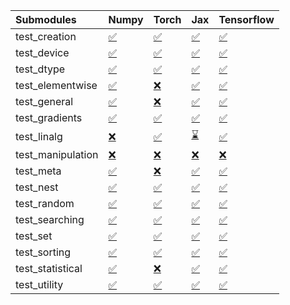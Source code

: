 | Submodules        | Numpy                                                                                                                           | Torch                                                                                                                           | Jax                                                                                                                             | Tensorflow                                                                                                                      |
|:------------------|:--------------------------------------------------------------------------------------------------------------------------------|:--------------------------------------------------------------------------------------------------------------------------------|:--------------------------------------------------------------------------------------------------------------------------------|:--------------------------------------------------------------------------------------------------------------------------------|
| test_creation     | <a href="https://github.com/unifyai/ivy/runs/7967114075?check_suite_focus=true" rel="noopener noreferrer" target="_blank">✅</a> | <a href="https://github.com/unifyai/ivy/runs/7967115706?check_suite_focus=true" rel="noopener noreferrer" target="_blank">✅</a> | <a href="https://github.com/unifyai/ivy/runs/7967117558?check_suite_focus=true" rel="noopener noreferrer" target="_blank">✅</a> | <a href="https://github.com/unifyai/ivy/runs/7967119322?check_suite_focus=true" rel="noopener noreferrer" target="_blank">✅</a> |
| test_device       | <a href="https://github.com/unifyai/ivy/runs/7967114193?check_suite_focus=true" rel="noopener noreferrer" target="_blank">✅</a> | <a href="https://github.com/unifyai/ivy/runs/7967115798?check_suite_focus=true" rel="noopener noreferrer" target="_blank">✅</a> | <a href="https://github.com/unifyai/ivy/runs/7967117657?check_suite_focus=true" rel="noopener noreferrer" target="_blank">✅</a> | <a href="https://github.com/unifyai/ivy/runs/7967119427?check_suite_focus=true" rel="noopener noreferrer" target="_blank">✅</a> |
| test_dtype        | <a href="https://github.com/unifyai/ivy/runs/7967114292?check_suite_focus=true" rel="noopener noreferrer" target="_blank">✅</a> | <a href="https://github.com/unifyai/ivy/runs/7967115894?check_suite_focus=true" rel="noopener noreferrer" target="_blank">✅</a> | <a href="https://github.com/unifyai/ivy/runs/7967117770?check_suite_focus=true" rel="noopener noreferrer" target="_blank">✅</a> | <a href="https://github.com/unifyai/ivy/runs/7967119517?check_suite_focus=true" rel="noopener noreferrer" target="_blank">✅</a> |
| test_elementwise  | <a href="https://github.com/unifyai/ivy/runs/7967114397?check_suite_focus=true" rel="noopener noreferrer" target="_blank">✅</a> | <a href="https://github.com/unifyai/ivy/runs/7967115985?check_suite_focus=true" rel="noopener noreferrer" target="_blank">❌</a> | <a href="https://github.com/unifyai/ivy/runs/7967117881?check_suite_focus=true" rel="noopener noreferrer" target="_blank">✅</a> | <a href="https://github.com/unifyai/ivy/runs/7967119613?check_suite_focus=true" rel="noopener noreferrer" target="_blank">✅</a> |
| test_general      | <a href="https://github.com/unifyai/ivy/runs/7967114499?check_suite_focus=true" rel="noopener noreferrer" target="_blank">✅</a> | <a href="https://github.com/unifyai/ivy/runs/7967116121?check_suite_focus=true" rel="noopener noreferrer" target="_blank">❌</a> | <a href="https://github.com/unifyai/ivy/runs/7967117995?check_suite_focus=true" rel="noopener noreferrer" target="_blank">✅</a> | <a href="https://github.com/unifyai/ivy/runs/7967119703?check_suite_focus=true" rel="noopener noreferrer" target="_blank">✅</a> |
| test_gradients    | <a href="https://github.com/unifyai/ivy/runs/7967114598?check_suite_focus=true" rel="noopener noreferrer" target="_blank">✅</a> | <a href="https://github.com/unifyai/ivy/runs/7967116232?check_suite_focus=true" rel="noopener noreferrer" target="_blank">✅</a> | <a href="https://github.com/unifyai/ivy/runs/7967118101?check_suite_focus=true" rel="noopener noreferrer" target="_blank">✅</a> | <a href="https://github.com/unifyai/ivy/runs/7967119796?check_suite_focus=true" rel="noopener noreferrer" target="_blank">✅</a> |
| test_linalg       | <a href="https://github.com/unifyai/ivy/runs/7967114699?check_suite_focus=true" rel="noopener noreferrer" target="_blank">❌</a> | <a href="https://github.com/unifyai/ivy/runs/7967116347?check_suite_focus=true" rel="noopener noreferrer" target="_blank">✅</a> | <a href="https://github.com/unifyai/ivy/runs/7967118221?check_suite_focus=true" rel="noopener noreferrer" target="_blank">⌛</a> | <a href="https://github.com/unifyai/ivy/runs/7967119875?check_suite_focus=true" rel="noopener noreferrer" target="_blank">✅</a> |
| test_manipulation | <a href="https://github.com/unifyai/ivy/runs/7967114837?check_suite_focus=true" rel="noopener noreferrer" target="_blank">❌</a> | <a href="https://github.com/unifyai/ivy/runs/7967116475?check_suite_focus=true" rel="noopener noreferrer" target="_blank">❌</a> | <a href="https://github.com/unifyai/ivy/runs/7967118381?check_suite_focus=true" rel="noopener noreferrer" target="_blank">❌</a> | <a href="https://github.com/unifyai/ivy/runs/7967119975?check_suite_focus=true" rel="noopener noreferrer" target="_blank">❌</a> |
| test_meta         | <a href="https://github.com/unifyai/ivy/runs/7967114936?check_suite_focus=true" rel="noopener noreferrer" target="_blank">✅</a> | <a href="https://github.com/unifyai/ivy/runs/7967116576?check_suite_focus=true" rel="noopener noreferrer" target="_blank">❌</a> | <a href="https://github.com/unifyai/ivy/runs/7967118525?check_suite_focus=true" rel="noopener noreferrer" target="_blank">✅</a> | <a href="https://github.com/unifyai/ivy/runs/7967120069?check_suite_focus=true" rel="noopener noreferrer" target="_blank">✅</a> |
| test_nest         | <a href="https://github.com/unifyai/ivy/runs/7967115059?check_suite_focus=true" rel="noopener noreferrer" target="_blank">✅</a> | <a href="https://github.com/unifyai/ivy/runs/7967116684?check_suite_focus=true" rel="noopener noreferrer" target="_blank">✅</a> | <a href="https://github.com/unifyai/ivy/runs/7967118612?check_suite_focus=true" rel="noopener noreferrer" target="_blank">✅</a> | <a href="https://github.com/unifyai/ivy/runs/7967120163?check_suite_focus=true" rel="noopener noreferrer" target="_blank">✅</a> |
| test_random       | <a href="https://github.com/unifyai/ivy/runs/7967115153?check_suite_focus=true" rel="noopener noreferrer" target="_blank">✅</a> | <a href="https://github.com/unifyai/ivy/runs/7967116776?check_suite_focus=true" rel="noopener noreferrer" target="_blank">✅</a> | <a href="https://github.com/unifyai/ivy/runs/7967118703?check_suite_focus=true" rel="noopener noreferrer" target="_blank">✅</a> | <a href="https://github.com/unifyai/ivy/runs/7967120297?check_suite_focus=true" rel="noopener noreferrer" target="_blank">✅</a> |
| test_searching    | <a href="https://github.com/unifyai/ivy/runs/7967115228?check_suite_focus=true" rel="noopener noreferrer" target="_blank">✅</a> | <a href="https://github.com/unifyai/ivy/runs/7967116911?check_suite_focus=true" rel="noopener noreferrer" target="_blank">✅</a> | <a href="https://github.com/unifyai/ivy/runs/7967118797?check_suite_focus=true" rel="noopener noreferrer" target="_blank">✅</a> | <a href="https://github.com/unifyai/ivy/runs/7967120357?check_suite_focus=true" rel="noopener noreferrer" target="_blank">✅</a> |
| test_set          | <a href="https://github.com/unifyai/ivy/runs/7967115309?check_suite_focus=true" rel="noopener noreferrer" target="_blank">✅</a> | <a href="https://github.com/unifyai/ivy/runs/7967117026?check_suite_focus=true" rel="noopener noreferrer" target="_blank">✅</a> | <a href="https://github.com/unifyai/ivy/runs/7967118905?check_suite_focus=true" rel="noopener noreferrer" target="_blank">✅</a> | <a href="https://github.com/unifyai/ivy/runs/7967120444?check_suite_focus=true" rel="noopener noreferrer" target="_blank">✅</a> |
| test_sorting      | <a href="https://github.com/unifyai/ivy/runs/7967115400?check_suite_focus=true" rel="noopener noreferrer" target="_blank">✅</a> | <a href="https://github.com/unifyai/ivy/runs/7967117138?check_suite_focus=true" rel="noopener noreferrer" target="_blank">✅</a> | <a href="https://github.com/unifyai/ivy/runs/7967119023?check_suite_focus=true" rel="noopener noreferrer" target="_blank">✅</a> | <a href="https://github.com/unifyai/ivy/runs/7967120542?check_suite_focus=true" rel="noopener noreferrer" target="_blank">✅</a> |
| test_statistical  | <a href="https://github.com/unifyai/ivy/runs/7967115505?check_suite_focus=true" rel="noopener noreferrer" target="_blank">✅</a> | <a href="https://github.com/unifyai/ivy/runs/7967117318?check_suite_focus=true" rel="noopener noreferrer" target="_blank">❌</a> | <a href="https://github.com/unifyai/ivy/runs/7967119114?check_suite_focus=true" rel="noopener noreferrer" target="_blank">✅</a> | <a href="https://github.com/unifyai/ivy/runs/7967120628?check_suite_focus=true" rel="noopener noreferrer" target="_blank">✅</a> |
| test_utility      | <a href="https://github.com/unifyai/ivy/runs/7967115610?check_suite_focus=true" rel="noopener noreferrer" target="_blank">✅</a> | <a href="https://github.com/unifyai/ivy/runs/7967117447?check_suite_focus=true" rel="noopener noreferrer" target="_blank">✅</a> | <a href="https://github.com/unifyai/ivy/runs/7967119211?check_suite_focus=true" rel="noopener noreferrer" target="_blank">✅</a> | <a href="https://github.com/unifyai/ivy/runs/7967120748?check_suite_focus=true" rel="noopener noreferrer" target="_blank">✅</a> |